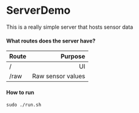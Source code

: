 # ServerDemo
This is a really simple server that hosts sensor data

#### What routes does the server have?
| Route | Purpose |
| ----- | -------:|
| /     | UI      |
| /raw  | Raw sensor values |

#### How to run
`sudo ./run.sh`
